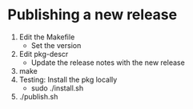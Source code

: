 # Publishing a new release

1. Edit the Makefile
   - Set the version
2. Edit pkg-descr
   - Update the release notes with the new release
3. make
4. Testing: Install the pkg locally
   - sudo ./install.sh 
5. ./publish.sh
